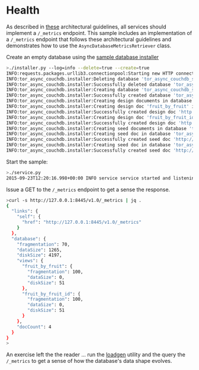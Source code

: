 # Health
As described in [these](https://github.com/simonsdave/microservice-architecture)
architectural guidelines, all services should implement a ```/_metrics```
endpoint.
This sample includes an implementation of a ```/_metrics``` endpoint that
follows these architectural guidelines and demonstrates how to use
the ```AsyncDatabaseMetricsRetriever``` class.

Create an empty database using the [sample database installer](../db_installer)

```bash
>./installer.py --log=info --delete=true --create=true
INFO:requests.packages.urllib3.connectionpool:Starting new HTTP connection (1): 127.0.0.1
INFO:tor_async_couchdb.installer:Deleting database 'tor_async_couchdb_sample' on 'http://127.0.0.1:5984'
INFO:tor_async_couchdb.installer:Successfully deleted database 'tor_async_couchdb_sample' on 'http://127.0.0.1:5984'
INFO:tor_async_couchdb.installer:Creating database 'tor_async_couchdb_sample' on 'http://127.0.0.1:5984'
INFO:tor_async_couchdb.installer:Successfully created database 'tor_async_couchdb_sample' on 'http://127.0.0.1:5984'
INFO:tor_async_couchdb.installer:Creating design documents in database 'tor_async_couchdb_sample' on 'http://127.0.0.1:5984'
INFO:tor_async_couchdb.installer:Creating design doc 'fruit_by_fruit' in database 'tor_async_couchdb_sample' on 'http://127.0.0.1:5984' from file '/Users/dave.simons/tor-async-couchdb/samples/db_installer/design_docs/fruit_by_fruit.json'
INFO:tor_async_couchdb.installer:Successfully created design doc 'http://127.0.0.1:5984/tor_async_couchdb_sample/_design/fruit_by_fruit'
INFO:tor_async_couchdb.installer:Creating design doc 'fruit_by_fruit_id' in database 'tor_async_couchdb_sample' on 'http://127.0.0.1:5984' from file '/Users/dave.simons/tor-async-couchdb/samples/db_installer/design_docs/fruit_by_fruit_id.json'
INFO:tor_async_couchdb.installer:Successfully created design doc 'http://127.0.0.1:5984/tor_async_couchdb_sample/_design/fruit_by_fruit_id'
INFO:tor_async_couchdb.installer:Creating seed documents in database 'tor_async_couchdb_sample' on 'http://127.0.0.1:5984'
INFO:tor_async_couchdb.installer:Creating seed doc in database 'tor_async_couchdb_sample' on 'http://127.0.0.1:5984' from file '/Users/dave.simons/tor-async-couchdb/samples/db_installer/seed_docs/apple.json'
INFO:tor_async_couchdb.installer:Successfully created seed doc 'http://127.0.0.1:5984/tor_async_couchdb_sample/05d4d63d0f0338cebd34f97a8600041d' from '/Users/dave.simons/tor-async-couchdb/samples/db_installer/seed_docs/apple.json'
INFO:tor_async_couchdb.installer:Creating seed doc in database 'tor_async_couchdb_sample' on 'http://127.0.0.1:5984' from file '/Users/dave.simons/tor-async-couchdb/samples/db_installer/seed_docs/conflicts.json'
INFO:tor_async_couchdb.installer:Successfully created seed doc 'http://127.0.0.1:5984/tor_async_couchdb_sample/05d4d63d0f0338cebd34f97a86000769' from '/Users/dave.simons/tor-async-couchdb/samples/db_installer/seed_docs/conflicts.json'
```

Start the sample:

```bash
>./service.py
2015-09-23T12:20:16.998+00:00 INFO service service started and listening on http://127.0.0.1:8445 talking to database http://127.0.0.1:5984/tor_async_couchdb_sample
```

Issue a GET to the ```/_metrics``` endpoint to get a sense the response.

```bash
>curl -s http://127.0.0.1:8445/v1.0/_metrics | jq .
{
  "links": {
    "self": {
      "href": "http://127.0.0.1:8445/v1.0/_metrics"
    }
  },
  "database": {
    "fragmentation": 70,
    "dataSize": 1265,
    "diskSize": 4197,
    "views": {
      "fruit_by_fruit": {
        "fragmentation": 100,
        "dataSize": 0,
        "diskSize": 51
      },
      "fruit_by_fruit_id": {
        "fragmentation": 100,
        "dataSize": 0,
        "diskSize": 51
      }
    },
    "docCount": 4
  }
}
>
```

An exercise left the the reader ... run the [loadgen](../loadgen) utility
and the query the ```/_metrics``` to get a sense of how the database's
data shape evolves.
